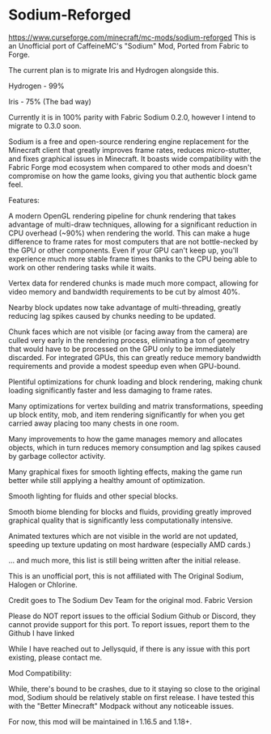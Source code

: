# Sodium-Reforged
https://www.curseforge.com/minecraft/mc-mods/sodium-reforged
This is an Unofficial port of CaffeineMC's "Sodium" Mod, Ported from Fabric to Forge.

The current plan is to migrate Iris and Hydrogen alongside this.

Hydrogen - 99%

Iris - 75% (The bad way)

 

Currently it is in 100% parity with Fabric Sodium 0.2.0, however I intend to migrate to 0.3.0 soon.

 

Sodium is a free and open-source rendering engine replacement for the Minecraft client that greatly improves frame rates, reduces micro-stutter, and fixes graphical issues in Minecraft. It boasts wide compatibility with the Fabric Forge mod ecosystem when compared to other mods and doesn't compromise on how the game looks, giving you that authentic block game feel.

 

Features:

A modern OpenGL rendering pipeline for chunk rendering that takes advantage of multi-draw techniques, allowing for a significant reduction in CPU overhead (~90%) when rendering the world. This can make a huge difference to frame rates for most computers that are not bottle-necked by the GPU or other components. Even if your GPU can't keep up, you'll experience much more stable frame times thanks to the CPU being able to work on other rendering tasks while it waits.

Vertex data for rendered chunks is made much more compact, allowing for video memory and bandwidth requirements to be cut by almost 40%.

Nearby block updates now take advantage of multi-threading, greatly reducing lag spikes caused by chunks needing to be updated.

Chunk faces which are not visible (or facing away from the camera) are culled very early in the rendering process, eliminating a ton of geometry that would have to be processed on the GPU only to be immediately discarded. For integrated GPUs, this can greatly reduce memory bandwidth requirements and provide a modest speedup even when GPU-bound.

Plentiful optimizations for chunk loading and block rendering, making chunk loading significantly faster and less damaging to frame rates. 

Many optimizations for vertex building and matrix transformations, speeding up block entity, mob, and item rendering significantly for when you get carried away placing too many chests in one room.

Many improvements to how the game manages memory and allocates objects, which in turn reduces memory consumption and lag spikes caused by garbage collector activity.

Many graphical fixes for smooth lighting effects, making the game run better while still applying a healthy amount of optimization.

Smooth lighting for fluids and other special blocks. 

Smooth biome blending for blocks and fluids, providing greatly improved graphical quality that is significantly less computationally intensive. 

Animated textures which are not visible in the world are not updated, speeding up texture updating on most hardware (especially AMD cards.)

... and much more, this list is still being written after the initial release.

 

 

 

This is an unofficial port, this is not affiliated with The Original Sodium, Halogen or Chlorine.

Credit goes to The Sodium Dev Team for the original mod. Fabric Version

Please do NOT report issues to the official Sodium Github or Discord, they cannot provide support for this port. To report issues, report them to the Github I have linked

 

While I have reached out to Jellysquid, if there is any issue with this port existing, please contact me.

 

Mod Compatibility:

While, there's bound to be crashes, due to it staying so close to the original mod, Sodium should be relatively stable on first release. I have tested this with the "Better Minecraft" Modpack without any noticeable issues.

 

For now, this mod will be maintained in 1.16.5 and 1.18+.
